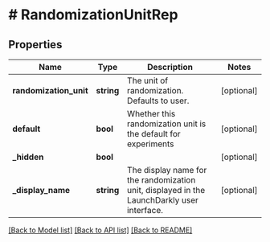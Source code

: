 # # RandomizationUnitRep

## Properties

Name | Type | Description | Notes
------------ | ------------- | ------------- | -------------
**randomization_unit** | **string** | The unit of randomization. Defaults to user. | [optional]
**default** | **bool** | Whether this randomization unit is the default for experiments | [optional]
**_hidden** | **bool** |  | [optional]
**_display_name** | **string** | The display name for the randomization unit, displayed in the LaunchDarkly user interface. | [optional]

[[Back to Model list]](../../README.md#models) [[Back to API list]](../../README.md#endpoints) [[Back to README]](../../README.md)
